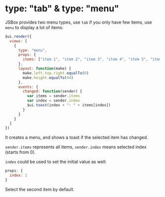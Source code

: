 # type: "tab" & type: "menu"

JSBox provides two menu types, use `tab` if you only have few items, use `menu` to display a lot of items:

```js
$ui.render({
  views: [
    {
      type: "menu",
      props: {
        items: ["item 1", "item 2", "item 3", "item 4", "item 5", "item 6", "item 7", "item 8", "item 9"]
      },
      layout: function(make) {
        make.left.top.right.equalTo(0)
        make.height.equalTo(44)
      },
      events: {
        changed: function(sender) {
          var items = sender.items
          var index = sender.index
          $ui.toast(index + ": " + items[index])
        }
      }
    }
  ]
})
```

It creates a menu, and shows a toast if the selected item has changed.

`sender.items` represents all items, `sender.index` means selected index (starts from 0).

`index` could be used to set the initial value as well:

```js
props: {
  index: 1
}
```

Select the second item by default.